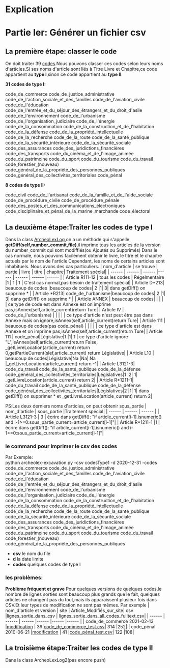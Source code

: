 Explication 
================

# Partie Ier: Générer un fichier csv
## La première étape: classer le code
On doit traiter 39 [codes](codes.txt).Nous pouvons classer ces codes selon leurs noms d'articles.Si ses noms d'article sont liés à Titre Livre et Chapitre,ce code appartient au **type I**,sinon ce code appartient au **type II**.

**31 codes de type I:**  

code_de_commerce code_de_justice_administrative code_de_l'action_sociale_et_des_familles code_de_l'aviation_civile code_de_l'éducation code_de_l'entrée_et_du_séjour_des_étrangers_et_du_droit_d'asile code_de_l'environnement code_de_l'urbanisme code_de_l'organisation_judiciaire code_de_l'énergie code_de_la_consommation code_de_la_construction_et_de_l'habitation code_de_la_défense code_de_la_propriété_intellectuelle code_de_la_recherche code_de_la_route code_de_la_santé_publique code_de_la_sécurité_intérieure code_de_la_sécurité_sociale code_des_assurances code_des_juridictions_financières code_des_transports code_du_cinéma_et_de_l'image_animée code_du_patrimoine code_du_sport code_du_tourisme code_du_travail code_forestier_(nouveau) code_général_de_la_propriété_des_personnes_publiques code_général_des_collectivités_territoriales code_pénal

**8 codes de type II:**  

code_civil code_de_l'artisanat code_de_la_famille_et_de_l'aide_sociale code_de_procédure_civile code_de_procédure_pénale code_des_postes_et_des_communications_électroniques code_disciplinaire_et_pénal_de_la_marine_marchande code_électoral

## La deuxième étape:Traiter les codes de type I
Dans la class [ArcheoLexLog](ArcheoLexLog.py),on a un méthode qui s'appelle **getDiff(self,number_commit,file)**,il imprime tous les articles de la version du number_commit qui sont modiffiés(ou Ajoutés ou Supprimés) 
Dans le cas normale, nous pouvons facilement obtenir le livre, le titre et le chapitre actuels par le nom de l'article.Cependant, les noms de certains articles sont inhabituels. Nous avons des cas particuliers. 
| nom_d'article | se trouve | partie | livre | titre | chapitre| Traitement spécial|
| ------ | ------ | ------ |------ | ------ | ------ |------ | 
| Article R111-12 | tous les codes | Régelmentaire |1 | 1 | 1 | C'est cas normal,pas besoin de traitement spécial|
| Article D\*213| beaucoup de codes |beaucoup de codes| 2 |1| 3| dans getDiff() on supprime \* |
| Article \*R213| code_de_l'urbanisme|beaucoup de codes| 2 |1| 3| dans getDiff() on supprime \* |
| Article ANNEX | beaucoup de codes|  | |  |  | ce type de code est dans Annexe est on imprime pas,isAnnex(self,article_current)return Ture|
| Article IV | code_de_l'urbanisme) |  | |  |  | ce type d'article n'est peut être pas dans Annexe mais on ignore,isAnnex(self,article_current)return Ture|
| Article 111 | beaucoup de codes(pas code_pénal) |  | |  |  | ce type d'article est dans Annexe et on imprime pas,isAnnex(self,article_current)return Ture|
| Article 111 | code_pénal|Législative|1 |1| 1 | ce type d'article ignore "L",isAnnex(self,article_current)return False, _getLivreLocation(article_current) return 0,getPartieCurrent(slef,article_current) return Législative|
| Article L10 | beaucoup de codes|Législative|Na |Na| Na |_getLivreLocation(article_current) return -1|
| Article L3121-3| code_du_travail code_de_la_santé_publique code_de_la_défense code_général_des_collectivités_territoriales|Législatives|1 |2| 1| _getLivreLocation(article_current) return 2|
| Article R\*1211-1| code_du_travail code_de_la_santé_publique code_de_la_défense code_général_des_collectivités_territoriales|Législatives|2 |1| 1| dans getDiff() on supprimer \* et _getLivreLocation(article_current) return 2|

PS:Les deux derniers noms d'articles, on peut obtenir sous_partie
| nom_d'article | sous_partie |Traitement spécial|
| ------ | ------ | ------ |
| Article L3121-3 | 3 | écrire dans getDiff(): "if article_current[i-1].isnumeric() and i-1>=0:sous_partie_current=article_current[i-1]"|
| Article R\*1211-1 |1 | écrire dans getDiff(): "if article_current[i-1].isnumeric() and i-1>=0:sous_partie_current=article_current[i-1]"|

### le command pour imprimer le csv des codes
Par Exemple:   
python archeolex-excavation.py -csv codesType1 -d 2020-12-31 -codes code_de_commerce code_de_justice_administrative code_de_l'action_sociale_et_des_familles code_de_l'aviation_civile code_de_l'éducation code_de_l'entrée_et_du_séjour_des_étrangers_et_du_droit_d'asile code_de_l'environnement code_de_l'urbanisme code_de_l'organisation_judiciaire code_de_l'énergie code_de_la_consommation code_de_la_construction_et_de_l'habitation code_de_la_défense code_de_la_propriété_intellectuelle code_de_la_recherche code_de_la_route code_de_la_santé_publique code_de_la_sécurité_intérieure code_de_la_sécurité_sociale code_des_assurances code_des_juridictions_financières code_des_transports code_du_cinéma_et_de_l'image_animée code_du_patrimoine code_du_sport code_du_tourisme code_du_travail code_forestier_(nouveau) code_général_de_la_propriété_des_personnes_publiques

- **csv** le nom du file
- **d** la date limite
- **codes** quelques codes de type I

### les problèmes:
**Problème fréquent et grave**
Pour quelques versions de quelques codes,le nombre de lignes sorties sont beaucoup plus grands que le fait, quelques articles ne changent pas du tout,mais ils apparaissent plusieur fois dans CSV.Et leur types de modification ne sont pas mêmes.
Par exemple
| nom_d'article et version | site | Article_Modifiés_sur_site| csv |lignes_sortie_dans_csv | lignes_sortie_dans_all_codes_fulltext.csv|
| ------ | ------ | ------ |------ |------ |------ |
| code_de_commerce 2021-02-13 |[modification](https://archeo-lex.fr/codes/code_de_commerce/2021-02-13/modifications) | 39|[code_de_commerce_test.csv](code_de_commerce_test.csv)| 314 |252|
| code_pénal 2010-06-21 |[modification](https://archeo-lex.fr/codes/code_p%C3%A9nal/2010-06-21/modifications) | 41 |[code_pénal_test.csv](code_pénal_test.csv)| 122 |108|



## La troisième étape:Traiter les codes de type II

Dans la class ArcheoLexLog2(pas encore push)
